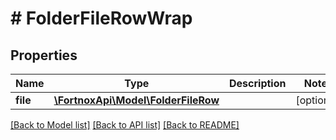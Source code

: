 # # FolderFileRowWrap

## Properties

Name | Type | Description | Notes
------------ | ------------- | ------------- | -------------
**file** | [**\FortnoxApi\Model\FolderFileRow**](FolderFileRow.md) |  | [optional]

[[Back to Model list]](../../README.md#models) [[Back to API list]](../../README.md#endpoints) [[Back to README]](../../README.md)
